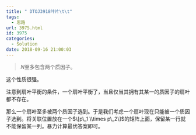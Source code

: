 ```yaml
---
title: " DTOJ3918叶片\t\t"
tags:
  - 思路
url: 3975.html
id: 3975
categories:
  - Solution
date: 2018-09-16 21:00:03
---
```


> $N$至多包含两个质因子。

这个性质很强。

注意到扇叶平衡的条件，一个扇叶平衡了，当且仅当其拥有其某一的质因子的扇叶都不存在。

那么一个扇叶至多被两个质因子选到。于是我们考虑一个扇叶现在只能被一个质因子选到。将关联位置放在一个$\[p\_1 \\times p\_2\]$的矩阵上面，保留某一行就不能保留某一列。暴力计算最优答案即可。
